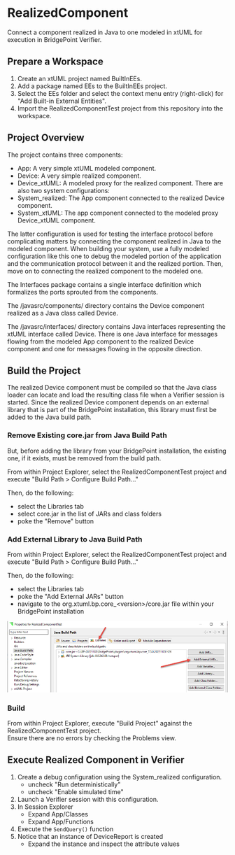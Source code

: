 # RealizedComponent
Connect a component realized in Java to one modeled in xtUML for execution in BridgePoint Verifier.

## Prepare a Workspace
1. Create an xtUML project named BuiltInEEs.
2. Add a package named EEs to the BuiltInEEs project.
3. Select the EEs folder and select the context menu entry (right-click) for "Add Built-in External Entities".
4. Import the RealizedComponentTest project from this repository into the workspace.

## Project Overview
The project contains three components:
  - App: A very simple xtUML modeled component.
  - Device:  A very simple realized component.
  - Device_xtUML:  A modeled proxy for the realized component.
There are also two system configurations:
  - System_realized:  The App component connected to the realized Device component.
  - System_xtUML:  The app component connected to the modeled proxy Device_xtUML component.

The latter configuration is used for testing the interface protocol before complicating matters by
connecting the component realized in Java to the modeled component.  When building your system, use
a fully modeled configuration like this one to debug the modeled portion of the application and the 
communication protocol between it and the realized portion.  Then, move on to connecting the 
realized component to the modeled one.

The Interfaces package contains a single interface definition which formalizes the ports sprouted
from the components.

The /javasrc/components/ directory contains the Device component realized as a Java class 
called Device.

The /javasrc/interfaces/ directory contains Java interfaces representing the xtUML interface
called Device.  There is one Java interface for messages flowing from the modeled App component 
to the realized Device component and one for messages flowing in the opposite direction.

## Build the Project
The realized Device component must be compiled so that the Java class loader can 
locate and load the resulting class file when a Verifier session is started.  Since the
realized Device component depends on an external library that is part of the BridgePoint
installation, this library must first be added to the Java build path.

### Remove Existing core.jar from Java Build Path
But, before adding the library from your BridgePoint installation, the existing one, if it
exists, must be removed from the build path.

From within Project Explorer, select the RealizedComponentTest project and execute
"Build Path > Configure Build Path..."

Then, do the following:
  - select the Libraries tab
  - select core.jar in the list of JARs and class folders
  - poke the "Remove" button

### Add External Library to Java Build Path
From within Project Explorer, select the RealizedComponentTest project and execute
"Build Path > Configure Build Path..."

Then, do the following:
  - select the Libraries tab
  - poke the "Add External JARs" button
  - navigate to the org.xtuml.bp.core_\<version\>/core.jar file within your BridgePoint installation

![Screen-scrape of Libraries tab in build path configuration](AddExternalJar.png)

### Build
From within Project Explorer, execute "Build Project" against the RealizedComponentTest project.  
Ensure there are no errors by checking the Problems view.

## Execute Realized Component in Verifier
1. Create a debug configuration using the System_realized configuration.
   - uncheck "Run deterministically"
   - uncheck "Enable simulated time"
2. Launch a Verifier session with this configuration.
3. In Session Explorer
   - Expand App/Classes
   - Expand App/Functions
4. Execute the `SendQuery()` function
5. Notice that an instance of DeviceReport is created
   - Expand the instance and inspect the attribute values
